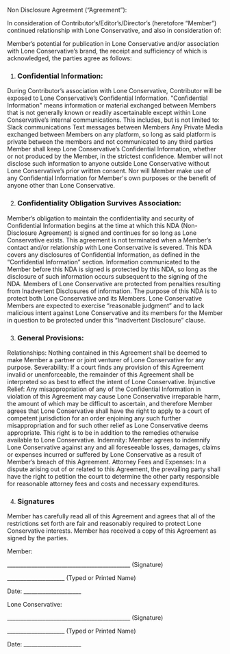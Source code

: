 Non Disclosure Agreement (“Agreement”): 
 
In consideration of Contributor’s/Editor’s/Director’s (heretofore “Member”) continued relationship with Lone Conservative, and also in consideration of:
 
Member’s potential for publication in Lone Conservative and/or association with Lone Conservative’s brand, the receipt and sufficiency of which is acknowledged, the parties agree as follows:
1) ### Confidential Information:
During Contributor’s association with Lone Conservative, Contributor will be exposed to Lone Conservative’s Confidential Information. "Confidential Information" means information or material exchanged between Members that is not generally known or readily ascertainable except within Lone Conservative’s internal communications. This includes, but is not limited to:
Slack communications
Text messages between Members 
Any Private Media exchanged between Members on any platform, so long as said platform is private between the members and not communicated to any third parties
Member shall keep Lone Conservative’s Confidential Information, whether or not produced by the Member, in the strictest confidence. Member will not disclose such information to anyone outside Lone Conservative without Lone Conservative’s prior written consent. Nor will Member make use of any Confidential Information for Member's own purposes or the benefit of anyone other than Lone Conservative.

2) ### Confidentiality Obligation Survives Association:
Member’s obligation to maintain the confidentiality and security of Confidential Information begins at the time at which this NDA (Non-Disclosure Agreement) is signed and continues for so long as Lone Conservative exists. This agreement is not terminated when a Member’s contact and/or relationship with Lone Conservative is severed. 
This NDA covers any disclosures of Confidential Information, as defined in the “Confidential Information” section. Information communicated to the Member before this NDA is signed is protected by this NDA, so long as the disclosure of such information occurs subsequent to the signing of the NDA. 
Members of Lone Conservative are protected from penalties resulting from Inadvertent Disclosures of information. The purpose of this NDA is to protect both Lone Conservative and its Members. Lone Conservative Members are expected to exercise “reasonable judgment” and to lack malicious intent against Lone Conservative and its members for the Member in question to be protected under this “Inadvertent Disclosure” clause.

3) ### General Provisions:
Relationships: Nothing contained in this Agreement shall be deemed to make Member a partner or joint venturer of Lone Conservative for any purpose.
 Severability: If a court finds any provision of this Agreement invalid or unenforceable, the remainder of this Agreement shall be interpreted so as best to effect the intent of Lone Conservative. 
Injunctive Relief: Any misappropriation of any of the Confidential Information in violation of this Agreement may cause Lone Conservative irreparable harm, the amount of which may be difficult to ascertain, and therefore Member agrees that Lone Conservative shall have the right to apply to a court of competent jurisdiction for an order enjoining any such further misappropriation and for such other relief as Lone Conservative deems appropriate. This right is to be in addition to the remedies otherwise available to Lone Conservative.
Indemnity: Member agrees to indemnify Lone Conservative against any and all foreseeable losses, damages, claims or expenses incurred or suffered by Lone Conservative as a result of Member’s breach of this Agreement.
Attorney Fees and Expenses: In a dispute arising out of or related to this Agreement, the prevailing party shall have the right to petition the court to determine the other party responsible for reasonable attorney fees and costs and necessary expenditures. 
 
4) ### Signatures
Member has carefully read all of this Agreement and agrees that all of the restrictions set forth are fair and reasonably required to protect Lone Conservative interests. Member has received a copy of this Agreement as signed by the parties.
 
 
Member:
 
_____________________________________________ (Signature)

_____________________ (Typed or Printed Name)

Date: _____________________
 
Lone Conservative:
 
_____________________________________________ (Signature)

_____________________ (Typed or Printed Name)

Date: _____________________
